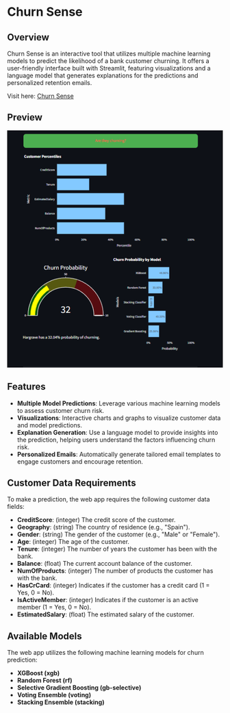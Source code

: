 # Churn Sense

## Overview
Churn Sense is an interactive tool that utilizes multiple machine learning models to predict the likelihood of a bank customer churning. It offers a user-friendly interface built with Streamlit, featuring visualizations and a language model that generates explanations for the predictions and personalized retention emails.

Visit here: [Churn Sense](https://churn-sense.onrender.com)

## Preview
![ChurnSense](preview.png)

## Features
- **Multiple Model Predictions**: Leverage various machine learning models to assess customer churn risk.
- **Visualizations**: Interactive charts and graphs to visualize customer data and model predictions.
- **Explanation Generation**: Use a language model to provide insights into the prediction, helping users understand the factors influencing churn risk.
- **Personalized Emails**: Automatically generate tailored email templates to engage customers and encourage retention.

## Customer Data Requirements
To make a prediction, the web app requires the following customer data fields:

- **CreditScore**: (integer) The credit score of the customer.
- **Geography**: (string) The country of residence (e.g., "Spain").
- **Gender**: (string) The gender of the customer (e.g., "Male" or "Female").
- **Age**: (integer) The age of the customer.
- **Tenure**: (integer) The number of years the customer has been with the bank.
- **Balance**: (float) The current account balance of the customer.
- **NumOfProducts**: (integer) The number of products the customer has with the bank.
- **HasCrCard**: (integer) Indicates if the customer has a credit card (1 = Yes, 0 = No).
- **IsActiveMember**: (integer) Indicates if the customer is an active member (1 = Yes, 0 = No).
- **EstimatedSalary**: (float) The estimated salary of the customer.

## Available Models
The web app utilizes the following machine learning models for churn prediction:

- **XGBoost (xgb)**
- **Random Forest (rf)**
- **Selective Gradient Boosting (gb-selective)**
- **Voting Ensemble (voting)**
- **Stacking Ensemble (stacking)**
